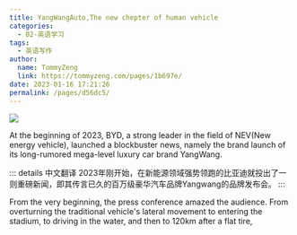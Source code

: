 ```yaml
---
title: YangWangAuto,The new chepter of human vehicle
categories: 
  - 02-英语学习
tags: 
  - 英语写作
author: 
  name: TommyZeng
  link: https://tommyzeng.com/pages/1b697e/
date: 2023-01-16 17:21:26
permalink: /pages/d56dc5/
---
```


![](https://gcore.jsdelivr.net/gh/TommyZeng777/picgo/img/202301100635616.jpg)

At the beginning of 2023, BYD, a strong leader in the field of NEV(New energy vehicle), launched a blockbuster news, namely the brand launch of its long-rumored mega-level luxury car brand YangWang.

::: details 中文翻译
2023年刚开始，在新能源领域强势领跑的比亚迪就投出了一则重磅新闻，即其传言已久的百万级豪华汽车品牌Yangwang的品牌发布会。
:::

From the very beginning, the press conference amazed the audience. From overturning the traditional vehicle's lateral movement to entering the stadium, to driving in the water, and then to 120km after a flat tire,




